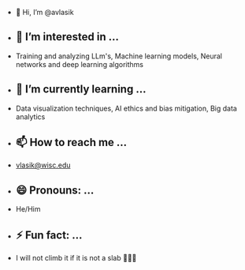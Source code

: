 - 👋 Hi, I’m @avlasik
- 👀 I’m interested in ...
  -
- Training and analyzing LLm's, Machine learning models, Neural networks and deep learning algorithms

- 🌱 I’m currently learning ...
  - 
- Data visualization techniques, AI ethics and bias mitigation, Big data analytics  
- 📫 How to reach me ...
  - 
- vlasik@wisc.edu
- 😄 Pronouns: ...
  -  
- He/Him 
- ⚡ Fun fact: ...
  -  
- I will not climb it if it is not a slab 🧗🏼‍♂️

<!---
avlasik/avlasik is a ✨ special ✨ repository because its `README.md` (this file) appears on your GitHub profile.
You can click the Preview link to take a look at your changes.
--->

